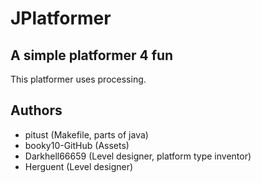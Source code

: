# JPlatformer
## A simple platformer 4 fun
This platformer uses processing.
## Authors
- pitust (Makefile, parts of java)
- booky10-GitHub (Assets)
- Darkhell66659 (Level designer, platform type inventor)
- Herguent (Level designer)
